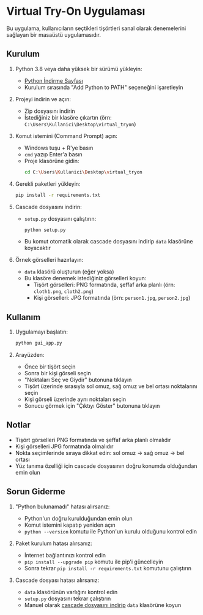 # Virtual Try-On Uygulaması

Bu uygulama, kullanıcıların seçtikleri tişörtleri sanal olarak denemelerini sağlayan bir masaüstü uygulamasıdır.

## Kurulum

1. Python 3.8 veya daha yüksek bir sürümü yükleyin:
   - [Python İndirme Sayfası](https://www.python.org/downloads/)
   - Kurulum sırasında "Add Python to PATH" seçeneğini işaretleyin

2. Projeyi indirin ve açın:
   - Zip dosyasını indirin
   - İstediğiniz bir klasöre çıkartın (örn: `C:\Users\Kullanici\Desktop\virtual_tryon`)

3. Komut istemini (Command Prompt) açın:
   - Windows tuşu + R'ye basın
   - `cmd` yazıp Enter'a basın
   - Proje klasörüne gidin:
     ```bash
     cd C:\Users\Kullanici\Desktop\virtual_tryon
     ```

4. Gerekli paketleri yükleyin:
   ```bash
   pip install -r requirements.txt
   ```

5. Cascade dosyasını indirin:
   - `setup.py` dosyasını çalıştırın:
     ```bash
     python setup.py
     ```
   - Bu komut otomatik olarak cascade dosyasını indirip `data` klasörüne koyacaktır

6. Örnek görselleri hazırlayın:
   - `data` klasörü oluşturun (eğer yoksa)
   - Bu klasöre denemek istediğiniz görselleri koyun:
     - Tişört görselleri: PNG formatında, şeffaf arka planlı (örn: `cloth1.png`, `cloth2.png`)
     - Kişi görselleri: JPG formatında (örn: `person1.jpg`, `person2.jpg`)

## Kullanım

1. Uygulamayı başlatın:
   ```bash
   python gui_app.py
   ```

2. Arayüzden:
   - Önce bir tişört seçin
   - Sonra bir kişi görseli seçin
   - "Noktaları Seç ve Giydir" butonuna tıklayın
   - Tişört üzerinde sırasıyla sol omuz, sağ omuz ve bel ortası noktalarını seçin
   - Kişi görseli üzerinde aynı noktaları seçin
   - Sonucu görmek için "Çıktıyı Göster" butonuna tıklayın

## Notlar

- Tişört görselleri PNG formatında ve şeffaf arka planlı olmalıdır
- Kişi görselleri JPG formatında olmalıdır
- Nokta seçimlerinde sıraya dikkat edin: sol omuz -> sağ omuz -> bel ortası
- Yüz tanıma özelliği için cascade dosyasının doğru konumda olduğundan emin olun

## Sorun Giderme

1. "Python bulunamadı" hatası alırsanız:
   - Python'un doğru kurulduğundan emin olun
   - Komut istemini kapatıp yeniden açın
   - `python --version` komutu ile Python'un kurulu olduğunu kontrol edin

2. Paket kurulum hatası alırsanız:
   - İnternet bağlantınızı kontrol edin
   - `pip install --upgrade pip` komutu ile pip'i güncelleyin
   - Sonra tekrar `pip install -r requirements.txt` komutunu çalıştırın

3. Cascade dosyası hatası alırsanız:
   - `data` klasörünün varlığını kontrol edin
   - `setup.py` dosyasını tekrar çalıştırın
   - Manuel olarak [cascade dosyasını indirip](https://raw.githubusercontent.com/opencv/opencv/master/data/haarcascades/haarcascade_frontalface_default.xml) `data` klasörüne koyun 
